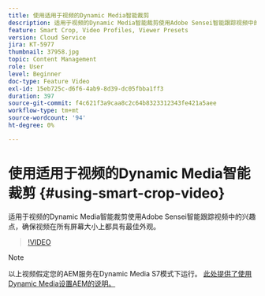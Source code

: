 ```yaml
---
title: 使用适用于视频的Dynamic Media智能裁剪
description: 适用于视频的Dynamic Media智能裁剪使用Adobe Sensei智能跟踪视频中的兴趣点，确保视频在所有屏幕大小上都具有最佳外观。
feature: Smart Crop, Video Profiles, Viewer Presets
version: Cloud Service
jira: KT-5977
thumbnail: 37958.jpg
topic: Content Management
role: User
level: Beginner
doc-type: Feature Video
exl-id: 15eb725c-d6f6-4ab9-8d39-dc05fbba1ff3
duration: 397
source-git-commit: f4c621f3a9caa8c2c64b8323312343fe421a5aee
workflow-type: tm+mt
source-wordcount: '94'
ht-degree: 0%

---
```


# 使用适用于视频的Dynamic Media智能裁剪 {#using-smart-crop-video}

适用于视频的Dynamic Media智能裁剪使用Adobe Sensei智能跟踪视频中的兴趣点，确保视频在所有屏幕大小上都具有最佳外观。

>[!VIDEO](https://video.tv.adobe.com/v/37958?quality=12&learn=on)

>[!NOTE]
>
>以上视频假定您的AEM服务在Dynamic Media S7模式下运行。 [此处提供了使用Dynamic Media设置AEM的说明。](https://experienceleague.adobe.com/docs/experience-manager-cloud-service/assets/dynamicmedia/config-dm.html)
